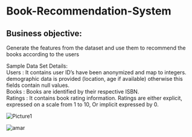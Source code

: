 # Book-Recommendation-System

## Business objective:
Generate the features from the dataset and use them to recommend the books according to the users

Sample Data Set Details:<br>
Users : It contains user ID’s have been anonymized and map to integers. demographic data is provided (location, age if available) otherwise this fields contain null values.<br>
Books : Books are identified by their respective ISBN.<br>
Ratings : It contains book rating information. Ratings are either explicit, expressed on a scale from 1 to 10, Or implicit expressed by 0.<br>

![Picture1](https://user-images.githubusercontent.com/105847912/215321547-d1441181-9402-49a5-b567-f851e0245e00.png)

![amar](https://user-images.githubusercontent.com/105847912/215322210-e367ca9a-6ed6-46db-aba2-fe7f50c06b1e.png)


